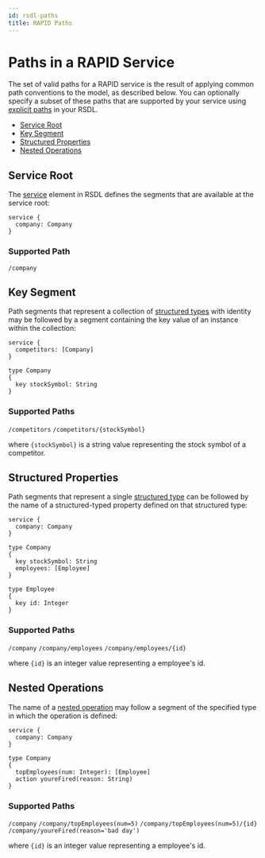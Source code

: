 ```yaml
---
id: rsdl-paths
title: RAPID Paths
---
```


# Paths in a RAPID Service

The set of valid paths for a RAPID service is the result of applying common path conventions to the model, as described below. You can optionally specify a subset of these paths that are supported by your service using [explicit paths](rapid-rsdl-intro.md#explicit-paths) in your RSDL.

- [Service Root](#service-root)
- [Key Segment](#key-segment)
- [Structured Properties](#structured-properties)
- [Nested Operations](#nested-operations)

## Service Root

The [service](./rapid-rsdl-intro.md#defining-a-service) element in RSDL defines the segments that are available at the service root:

```rsdl
service {
  company: Company
}
```

### Supported Path

`/company`

## Key Segment

Path segments that represent a collection of [structured types](rapid-rsdl-intro.md#defining-a-structured-type) with identity may be followed by a segment containing the key value of an instance within the collection:

```rsdl
service {
  competitors: [Company]
}

type Company
{
  key stockSymbol: String
}
```

### Supported Paths

`/competitors`
`/competitors/{stockSymbol}`

where `{stockSymbol}` is a string value representing the stock symbol of a competitor.

## Structured Properties

Path segments that represent a single [structured type](rapid-rsdl-intro.md#defining-a-structured-type) can be followed by the name of a structured-typed property defined on that structured type:

```rsdl
service {
  company: Company
}

type Company
{
  key stockSymbol: String
  employees: [Employee]
}

type Employee
{
  key id: Integer
}
```

### Supported Paths

`/company`
`/company/employees`
`/company/employees/{id}`

where `{id}` is an integer value representing a employee's id.

## Nested Operations

The name of a [nested operation](rapid-rsdl-intro.md#defining-methods) may follow a segment of the specified type in which the operation is defined:

```rsdl
service {
  company: Company
}

type Company
{
  topEmployees(num: Integer): [Employee]
  action youreFired(reason: String)
}
```

### Supported Paths

`/company`
`/company/topEmployees(num=5)`
`/company/topEmployees(num=5)/{id}`
`/company/youreFired(reason='bad day')`

where `{id}` is an integer value representing a employee's id.
